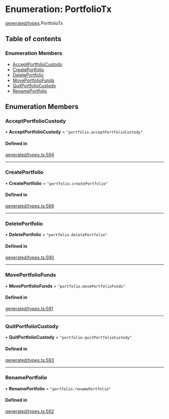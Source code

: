# Enumeration: PortfolioTx

[generated/types](../wiki/generated.types).PortfolioTx

## Table of contents

### Enumeration Members

- [AcceptPortfolioCustody](../wiki/generated.types.PortfolioTx#acceptportfoliocustody)
- [CreatePortfolio](../wiki/generated.types.PortfolioTx#createportfolio)
- [DeletePortfolio](../wiki/generated.types.PortfolioTx#deleteportfolio)
- [MovePortfolioFunds](../wiki/generated.types.PortfolioTx#moveportfoliofunds)
- [QuitPortfolioCustody](../wiki/generated.types.PortfolioTx#quitportfoliocustody)
- [RenamePortfolio](../wiki/generated.types.PortfolioTx#renameportfolio)

## Enumeration Members

### AcceptPortfolioCustody

• **AcceptPortfolioCustody** = ``"portfolio.acceptPortfolioCustody"``

#### Defined in

[generated/types.ts:594](https://github.com/PolymeshAssociation/polymesh-sdk/blob/e978aefd/src/generated/types.ts#L594)

___

### CreatePortfolio

• **CreatePortfolio** = ``"portfolio.createPortfolio"``

#### Defined in

[generated/types.ts:589](https://github.com/PolymeshAssociation/polymesh-sdk/blob/e978aefd/src/generated/types.ts#L589)

___

### DeletePortfolio

• **DeletePortfolio** = ``"portfolio.deletePortfolio"``

#### Defined in

[generated/types.ts:590](https://github.com/PolymeshAssociation/polymesh-sdk/blob/e978aefd/src/generated/types.ts#L590)

___

### MovePortfolioFunds

• **MovePortfolioFunds** = ``"portfolio.movePortfolioFunds"``

#### Defined in

[generated/types.ts:591](https://github.com/PolymeshAssociation/polymesh-sdk/blob/e978aefd/src/generated/types.ts#L591)

___

### QuitPortfolioCustody

• **QuitPortfolioCustody** = ``"portfolio.quitPortfolioCustody"``

#### Defined in

[generated/types.ts:593](https://github.com/PolymeshAssociation/polymesh-sdk/blob/e978aefd/src/generated/types.ts#L593)

___

### RenamePortfolio

• **RenamePortfolio** = ``"portfolio.renamePortfolio"``

#### Defined in

[generated/types.ts:592](https://github.com/PolymeshAssociation/polymesh-sdk/blob/e978aefd/src/generated/types.ts#L592)
